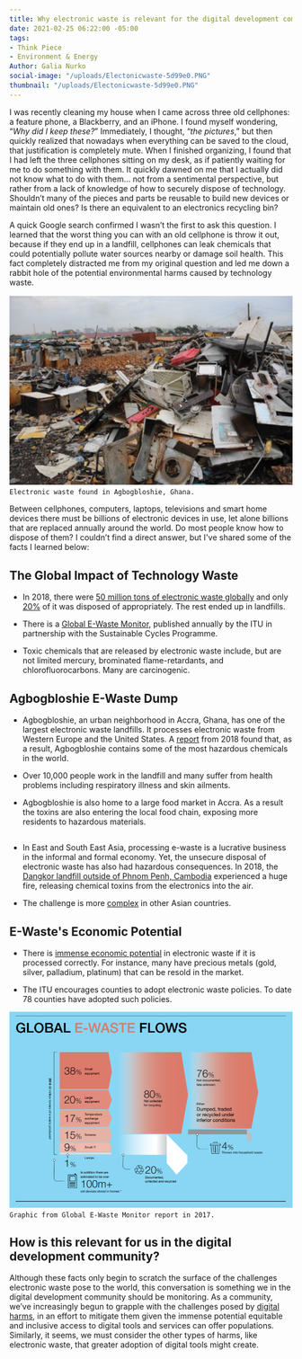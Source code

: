 ```yaml
---
title: Why electronic waste is relevant for the digital development community
date: 2021-02-25 06:22:00 -05:00
tags:
- Think Piece
- Environment & Energy
Author: Galia Nurko
social-image: "/uploads/Electonicwaste-5d99e0.PNG"
thumbnail: "/uploads/Electonicwaste-5d99e0.PNG"
---
```


I was recently cleaning my house when I came across three old cellphones: a feature phone, a Blackberry, and an iPhone. I found myself wondering, “*Why did I keep these?*” Immediately, I thought, “*the pictures*,” but then quickly realized that nowadays when everything can be saved to the cloud, that justification is completely mute. When I finished organizing, I found that I had left the three cellphones sitting on my desk, as if patiently waiting for me to do something with them. It quickly dawned on me that I actually did not know what to do with them… not from a sentimental perspective, but rather from a lack of knowledge of how to securely dispose of technology. Shouldn’t many of the pieces and parts be reusable to build new devices or maintain old ones? Is there an equivalent to an electronics recycling bin?

<!--more-->

A quick Google search confirmed I wasn’t the first to ask this question. I learned that the worst thing you can with an old cellphone is throw it out, because if they end up in a landfill, cellphones can leak chemicals that could potentially pollute water sources nearby or damage soil health. This fact completely distracted me from my original question and led me down a rabbit hole of the potential environmental harms caused by technology waste.

![Electonicwaste-5d99e0.PNG](/uploads/Electonicwaste-5d99e0.PNG)`Electronic waste found in Agbogbloshie, Ghana.`

Between cellphones, computers, laptops, televisions and smart home devices there must be billions of electronic devices in use, let alone billions that are replaced annually around the world. Do most people know how to dispose of them? I couldn’t find a direct answer, but I've shared some of the facts I learned below:

## The Global Impact of Technology Waste

* In 2018, there were [50 million tons of electronic waste globally](http://www3.weforum.org/docs/WEF_A_New_Circular_Vision_for_Electronics.pdf) and only [20%](http://www3.weforum.org/docs/WEF_A_New_Circular_Vision_for_Electronics.pdf) of it was disposed of appropriately. The rest ended up in landfills.

* There is a [Global E-Waste Monitor](https://www.itu.int/en/ITU-D/Environment/Pages/Spotlight/Global-Ewaste-Monitor-2020.aspx), published annually by the ITU in partnership with the Sustainable Cycles Programme.

* Toxic chemicals that are released by electronic waste include, but are not limited mercury, brominated flame-retardants, and chlorofluorocarbons. Many are carcinogenic. 

## Agbogbloshie E-Waste Dump

* Agbogbloshie, an urban neighborhood in Accra, Ghana, has one of the largest electronic waste landfills. It processes electronic waste from Western Europe and the United States. A [report](http://wiki.ban.org/images/f/f4/Holes_in_the_Circular_Economy-_WEEE_Leakage_from_Europe.pdf) from 2018 found that, as a result, Agbogbloshie contains some of the most hazardous chemicals in the world.

* Over 10,000 people work in the landfill and many suffer from health problems including respiratory illness and skin ailments.

* Agbogbloshie is also home to a large food market in Accra. As a result the toxins are also entering the local food chain, exposing more residents to hazardous materials.

## 

* In East and South East Asia, processing e-waste is a lucrative business in the informal and formal economy. Yet, the unsecure disposal of electronic waste has also had hazardous consequences. In 2018, the [Dangkor landfill outside of Phnom Penh, Cambodia](https://www.phnompenhpost.com/national/phnom-penh-smothered-smelly-dangerous-haze-landfill-fire-continues-burning) experienced a huge fire, releasing chemical toxins from the electronics into the air.

* The challenge is more [complex](https://www.eco-business.com/news/defusing-southeast-asias-e-waste-time-bomb/) in other Asian countries.

## E-Waste's Economic Potential

* There is [immense economic potential](http://www3.weforum.org/docs/WEF_A_New_Circular_Vision_for_Electronics.pdf) in electronic waste if it is processed correctly. For instance, many have precious metals (gold, silver, palladium, platinum) that can be resold in the market.

* The ITU encourages counties to adopt electronic waste policies. To date 78 counties have adopted such policies.

![Globalewate.PNG](/uploads/Globalewate.PNG)`Graphic from Global E-Waste Monitor report in 2017.`

## How is this relevant for us in the digital development community?

Although these facts only begin to scratch the surface of the challenges electronic waste pose to the world, this conversation is something we in the digital development community should be monitoring. As a community, we’ve increasingly begun to grapple with the challenges posed by [digital harms](https://dai-global-digital.com/cyber-harm.html), in an effort to mitigate them given the immense potential equitable and inclusive access to digital tools and services can offer populations. Similarly, it seems, we must consider the other types of harms, like electronic waste, that greater adoption of digital tools might create.